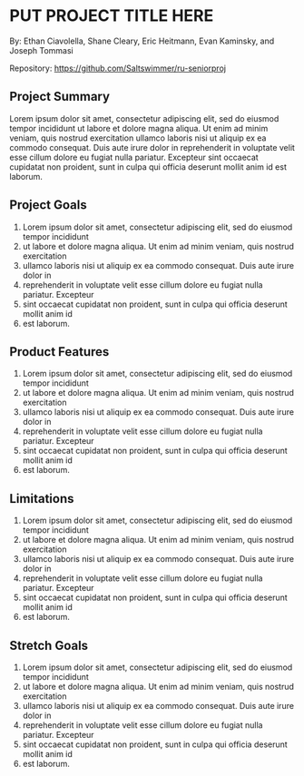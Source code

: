 PUT PROJECT TITLE HERE
=====================
By: Ethan Ciavolella, Shane Cleary, Eric Heitmann, Evan Kaminsky, and Joseph Tommasi 

Repository: https://github.com/Saltswimmer/ru-seniorproj

Project Summary
---------------

Lorem ipsum dolor sit amet, consectetur adipiscing elit, sed do eiusmod tempor incididunt ut labore et dolore magna aliqua. Ut enim ad minim veniam, quis nostrud exercitation ullamco laboris nisi ut aliquip ex ea commodo consequat. Duis aute irure dolor in reprehenderit in voluptate velit esse cillum dolore eu fugiat nulla pariatur. Excepteur sint occaecat cupidatat non proident, sunt in culpa qui officia deserunt mollit anim id est laborum.

Project Goals
-------------

1. Lorem ipsum dolor sit amet, consectetur adipiscing elit, sed do eiusmod tempor incididunt 
2. ut labore et dolore magna aliqua. Ut enim ad minim veniam, quis nostrud exercitation
3. ullamco laboris nisi ut aliquip ex ea commodo consequat. Duis aute irure dolor in 
4. reprehenderit in voluptate velit esse cillum dolore eu fugiat nulla pariatur. Excepteur
5. sint occaecat cupidatat non proident, sunt in culpa qui officia deserunt mollit anim id 
6. est laborum.

Product Features
----------------

1. Lorem ipsum dolor sit amet, consectetur adipiscing elit, sed do eiusmod tempor incididunt 
2. ut labore et dolore magna aliqua. Ut enim ad minim veniam, quis nostrud exercitation
3. ullamco laboris nisi ut aliquip ex ea commodo consequat. Duis aute irure dolor in 
4. reprehenderit in voluptate velit esse cillum dolore eu fugiat nulla pariatur. Excepteur
5. sint occaecat cupidatat non proident, sunt in culpa qui officia deserunt mollit anim id 
6. est laborum.

Limitations
-----------

1. Lorem ipsum dolor sit amet, consectetur adipiscing elit, sed do eiusmod tempor incididunt 
2. ut labore et dolore magna aliqua. Ut enim ad minim veniam, quis nostrud exercitation
3. ullamco laboris nisi ut aliquip ex ea commodo consequat. Duis aute irure dolor in 
4. reprehenderit in voluptate velit esse cillum dolore eu fugiat nulla pariatur. Excepteur
5. sint occaecat cupidatat non proident, sunt in culpa qui officia deserunt mollit anim id 
6. est laborum.

Stretch Goals
-------------

1. Lorem ipsum dolor sit amet, consectetur adipiscing elit, sed do eiusmod tempor incididunt 
2. ut labore et dolore magna aliqua. Ut enim ad minim veniam, quis nostrud exercitation
3. ullamco laboris nisi ut aliquip ex ea commodo consequat. Duis aute irure dolor in 
4. reprehenderit in voluptate velit esse cillum dolore eu fugiat nulla pariatur. Excepteur
5. sint occaecat cupidatat non proident, sunt in culpa qui officia deserunt mollit anim id 
6. est laborum.